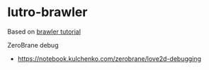 # lutro-brawler

Based on [brawler tutorial](https://github.com/russs123/brawler_tut)

ZeroBrane debug
* https://notebook.kulchenko.com/zerobrane/love2d-debugging